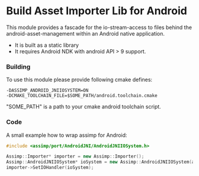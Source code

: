 Build Asset Importer Lib for Android
====================================
This module provides a fascade for the io-stream-access to files behind the
android-asset-management within an Android native application.
- It is built as a static library
- It requires Android NDK with android API > 9 support.

### Building ###
To use this module please provide following cmake defines:
```
-DASSIMP_ANDROID_JNIIOSYSTEM=ON
-DCMAKE_TOOLCHAIN_FILE=$SOME_PATH/android.toolchain.cmake
```

"SOME_PATH" is a path to your cmake android toolchain script.

### Code ###
A small example how to wrap assimp for Android:
```cpp
#include <assimp/port/AndroidJNI/AndroidJNIIOSystem.h>

Assimp::Importer* importer = new Assimp::Importer();
Assimp::AndroidJNIIOSystem* ioSystem = new Assimp::AndroidJNIIOSystem(app->activity);
importer->SetIOHandler(ioSystem);
```
